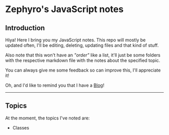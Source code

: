 # Zephyro's JavaScript notes

## Introduction

Hiya! Here I bring you my JavaScript notes. This repo will mostly be updated often, I'll be editing, deleting, updating files and that kind of stuff.

Also note that this won't have an _"order"_ like a list, it'll just be some folders with the respective markdown file with the notes about the specified topic.

You can always give me some feedback so can improve this, I'll appreciate it!

Oh, and I'd like to remind you that I have a [Blog](https://zephyrocode.github.io "Zephyro's Blog")!

---

## Topics

At the moment, the topics I've noted are:

* Classes
